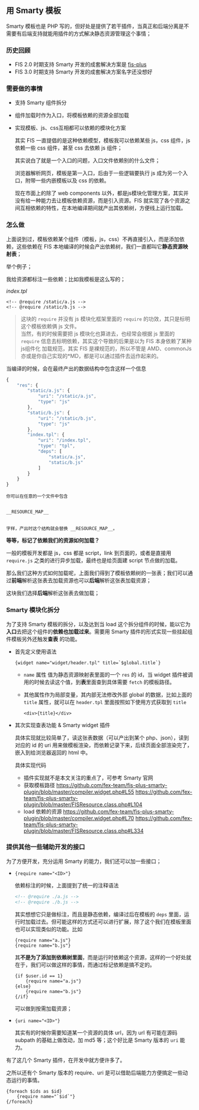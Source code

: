 ## 用 Smarty 模板

Smarty 模板也是 PHP 写的，但好处是提供了若干插件，当真正和后端分离是不需要有后端支持就能用插件的方式解决静态资源管理这个事情；


### 历史回顾

- FIS 2.0 时期支持 Smarty 开发的成套解决方案是 [fis-plus](/fex-team/fis-plus)
- FIS 3.0 时期支持 Smarty 开发的成套解决方案名字还没想好

### 需要做的事情

- 支持 Smarty 组件拆分
- 组件加载时作为入口，将模板依赖的资源全部加载
- 实现模板、js、css互相都可以依赖的模块化方案
    
    其实 FIS 一直提倡的是这种依赖模型，模板我可以依赖某些 js，css 组件，js 依赖一些 css 组件，甚至 css 去依赖 js 组件；

    其实说白了就是一个入口的问题，入口文件依赖别的什么文件；

    浏览器解析网页，模板是第一入口，后由于一些逻辑要执行 js 成为另一个入口，附带一些内嵌模板以及 css 的依赖。

    现在市面上的除了 web components 以外，都是js模块化管理方案，其实并没有给一种能力去让模板依赖资源，而是引入资源。FIS 就实现了各个资源之间互相依赖的特性，在本地编译期间就产出其依赖树，方便线上运行加载。

### 怎么做

上面说到过，模板依赖某个组件（模板，js，css）不再直接引入，而是添加依赖，这些依赖在 FIS 本地编译的时候会产出依赖树，我们一直都叫它**静态资源映射表**；

举个例子；

我给资源都标注一些依赖；比如我模板是这么写的；

*index.tpl*
```smarty
<!-- @require /static/a.js -->
<!-- @require /static/b.js -->
```

> 这块的 `require` 并没有 js 模块化框架里面的 `require` 的功效，其只是标明这个模板依赖俩 js 文件。<br />
> 当然，有的时候需要把 js 模块化也算进去，也经常会根据 js 里面的 `require` 信息去标明依赖，其实这个导致的后果是以为 FIS 本身依赖了某种 js组件化 加载规范，其实 FIS 是裸规范的，所以不管是 AMD、commonJs亦或是你自己实现的*MD，都是可以通过插件去运作起来的。 

当编译的时候，会在最终产出的数据结构中包含这样一个信息

```js
{
    "res": {
        "static/a.js": {
            "uri": "/static/a.js",
            "type": "js"
        },
        "static/b.js": {
            "uri": "/static/b.js",
            "type": "js"
        },
        "index.tpl": {
            "uri": "/index.tpl",
            "type": "tpl",
            "deps": [
                "static/a.js",
                "static/b.js"
            ]
        }
    }
}
```

    你可以在任意的一个文件中包含


    __RESOURCE_MAP__


    字样，产出时这个结构就会替换 __RESOURCE_MAP__。

**等等，标记了依赖我们的资源如何加载？**

一般的模板开发都是 js，css 都是 script，link 到页面的，或者是直接用 `require.js` 之类的进行异步加载，最终也是给页面建 script 节点做的加载。

那么我们这种方式如何加载呢，上面我们得到了模板依赖树的一张表；我们可以通过**前端**解析这张表去加载资源也可以**后端**解析这张表加载资源；

这块我们选择**后端**解析这张表去做加载；

### Smarty 模块化拆分

为了支持 Smarty 模板的拆分，以及达到当 load 这个拆分组件的时候，能以它为**入口**去把这个组件的**依赖也加载过来**。需要用 Smarty 插件的形式实现一些挂起组件模板另外还触发**查表** 的功能。

- 首先定义使用语法
    
    ```smarty
    {widget name="widget/header.tpl" title=`$global.title`}
    ```

    - `name` 属性 值为静态资源映射表里面的一个 `res` 的 id，当 widget 插件被调用的时候去读这个值，到**表**里面查到具体需要 `fetch` 的模板路径。
    - 其他属性作为局部变量，其内部无法修改外部 global 的数据，比如上面的 `title` 属性，就可以在 `header.tpl` 里面按照如下使用方式获取到 `title`

        ```smarty
        <div>{title}</div>
        ```

- 其次实现查表功能 & Smarty widget 插件

    具体实现就比较简单了，读这张表数据（可以产出到某个 php、json），读到对应的 id 的 uri 用来做模板渲染，而依赖记录下来，后续页面全部渲染完了，嵌入到给浏览器返回的 html 中。

    具体实现代码

    - 插件实现就不是本文关注的重点了，可参考 Smarty 官网
    - 获取模板路径 https://github.com/fex-team/fis-plus-smarty-plugin/blob/master/compiler.widget.php#L55 https://github.com/fex-team/fis-plus-smarty-plugin/blob/master/FISResource.class.php#L104
    - load 依赖的资源 https://github.com/fex-team/fis-plus-smarty-plugin/blob/master/compiler.widget.php#L70 https://github.com/fex-team/fis-plus-smarty-plugin/blob/master/FISResource.class.php#L334


### 提供其他一些辅助开发的接口

为了方便开发，充分运用 Smarty 的能力，我们还可以加一些接口；

- `{require name="<ID>"}`

    依赖标注的时候，上面提到了统一的注释语法

    ```html
    <!-- @require ./a.js -->
    <!-- @require ./b.js -->
    ```

    其实想想它只是做标注，而且是静态依赖，编译过后在模板的 `deps` 里面，运行时加载过去。但可能这样的方式还可以进行扩展，除了这个我们在模板里面也可以实现类似的功能。比如

    ```smarty
    {require name="a.js"}
    {require name="b.js"}
    ```
    
    其**不是为了添加到依赖树里面**，而是运行时依赖这个资源，这样的一个好处就在于，我们可以做这样的事情，而通过标记依赖是搞不定的。

    ```smarty
    {if $user.id == 1}
        {require name="a.js"}
    {else}
        {require name="b.js"}
    {/if}
    ```

    可以做到按需加载资源；

- `{uri name="<ID>"}`

    其实有的时候你需要知道某一个资源的具体 url，因为 url 有可能在源码 subpath 的基础上做改动，加 md5 等；这个好比是 Smarty 版本的 `uri` 能力。

有了这几个 Smarty 插件，在开发中就方便许多了。

之所以还有个 Smarty 版本的 require、uri 是可以借助后端能力方便搞定一些动态运行的事情。

```smarty
{foreach $ids as $id}
    {require name="`$id`"}
{/foreach}
```